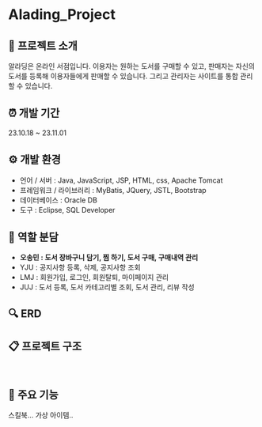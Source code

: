 # Alading_Project

## 💁 프로젝트 소개

알라딩은 온라인 서점입니다. 이용자는 원하는 도서를 구매할 수 있고, 판매자는 자신의 도서를 등록해 이용자들에게 판매할 수 있습니다. 그리고 관리자는 사이트를 통합 관리할 수 있습니다.


## ⏰ 개발 기간

23.10.18 ~ 23.11.01


## ⚙️ 개발 환경

- 언어 / 서버 : Java, JavaScript, JSP, HTML, css, Apache Tomcat
- 프레임워크 / 라이브러리 : MyBatis, JQuery, JSTL, Bootstrap
- 데이터베이스 : Oracle DB
- 도구 : Eclipse, SQL Developer


## 👥 역할 분담
 
- **오송민 : 도서 장바구니 담기, 찜 하기, 도서 구매, 구매내역 관리**
- YJU : 공지사항 등록, 삭제, 공지사항 조회
- LMJ : 회원가입, 로그인, 회원탈퇴, 마이페이지 관리
- JUJ : 도서 등록, 도서 카테고리별 조회, 도서 관리, 리뷰 작성


## 🔍 ERD


## 📋 프로젝트 구조
```


```

## 📌 주요 기능



스킬북... 가상 아이템..
